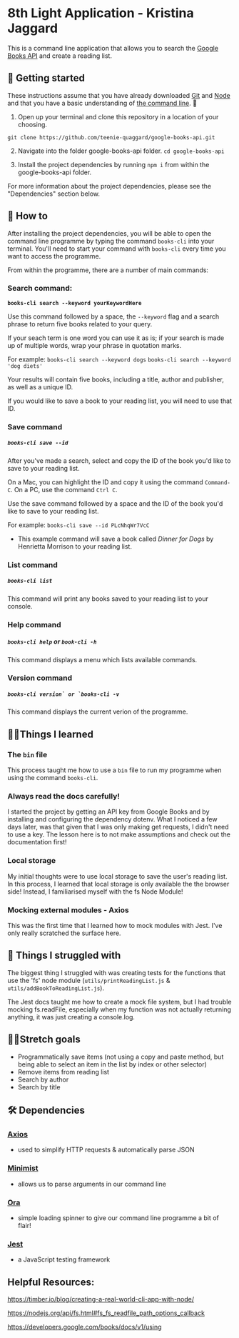 # 8th Light Application - Kristina Jaggard

This is a command line application that allows you to search the [Google Books API](https://developers.google.com/books/docs/overview) and create a reading list.

## 🏁 Getting started

These instructions assume that you have already downloaded [Git](https://git-scm.com/downloads) and [Node](https://nodejs.org/en/) and that you have a basic understanding of [the command line](https://www.codecademy.com/articles/command-line-commands). 🕺

1. Open up your terminal and clone this repository in a location of your choosing.

`git clone https://github.com/teenie-quaggard/google-books-api.git`

2. Navigate into the folder google-books-api folder.
   `cd google-books-api`

3. Install the project dependencies by running `npm i` from within the google-books-api folder.

For more information about the project dependencies, please see the "Dependencies" section below.

## 🤷 How to

After installing the project dependencies, you will be able to open the command line programme by typing the command `books-cli` into your terminal. You'll need to start your command with `books-cli` every time you want to access the programme.

From within the programme, there are a number of main commands:

### Search command:

**`books-cli search --keyword yourKeywordHere`**

Use this command followed by a space, the `--keyword` flag and a search phrase to return five books related to your query.

If your seach term is one word you can use it as is; if your search is made up of multiple words, wrap your phrase in quotation marks.

For example:
`books-cli search --keyword dogs`
`books-cli search --keyword 'dog diets'`

Your results will contain five books, including a title, author and publisher, as well as a unique ID.

If you would like to save a book to your reading list, you will need to use that ID.

### Save command

##### `books-cli save --id`

After you've made a search, select and copy the ID of the book you'd like to save to your reading list.

On a Mac, you can highlight the ID and copy it using the command `Command-C`. On a PC, use the command `Ctrl C`.

Use the save command followed by a space and the ID of the book you'd like to save to your reading list.

For example:
`books-cli save --id PLcNhqWr7VcC`

- This example command will save a book called _Dinner for Dogs_ by Henrietta Morrison to your reading list.

### List command

##### `books-cli list`

This command will print any books saved to your reading list to your console.

### Help command

##### `books-cli help` or `book-cli -h`

This command displays a menu which lists available commands.

### Version command

##### `` books-cli version` or `books-cli -v ``

This command displays the current verion of the programme.

## 🙋🏻‍Things I learned

### The `bin` file

This process taught me how to use a `bin` file to run my programme when using the command `books-cli`.

### Always read the docs carefully!

I started the project by getting an API key from Google Books and by installing and configuring the dependency dotenv. What I noticed a few days later, was that given that I was only making get requests, I didn't need to use a key. The lesson here is to not make assumptions and check out the documentation first!

### Local storage

My initial thoughts were to use local storage to save the user's reading list. In this process, I learned that local storage is only available the the browser side! Instead, I familiarised myself with the fs Node Module!

### Mocking external modules - Axios

This was the first time that I learned how to mock modules with Jest. I've only really scratched the surface here.

## 🤔 Things I struggled with

The biggest thing I struggled with was creating tests for the functions that use the 'fs' node module (`utils/printReadingList.js` & `utils/addBookToReadingList.js`).

The Jest docs taught me how to create a mock file system, but I had trouble mocking fs.readFile, especially when my function was not actually returning anything, it was just creating a console.log.

## 🧘🏻‍Stretch goals

- Programmatically save items (not using a copy and paste method, but being able to select an item in the list by index or other selector)
- Remove items from reading list
- Search by author
- Search by title

## 🛠 Dependencies

### [Axios](https://www.npmjs.com/package/axios)

- used to simplify HTTP requests & automatically parse JSON

### [Minimist](https://www.npmjs.com/package/minimist)

- allows us to parse arguments in our command line

### [Ora](https://www.npmjs.com/package/ora)

- simple loading spinner to give our command line programme a bit of flair!

### [Jest](https://jestjs.io/en/)

- a JavaScript testing framework

## Helpful Resources:

https://timber.io/blog/creating-a-real-world-cli-app-with-node/

https://nodejs.org/api/fs.html#fs_fs_readfile_path_options_callback

https://developers.google.com/books/docs/v1/using
